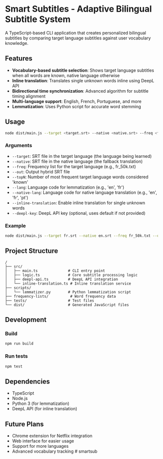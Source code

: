 # Smart Subtitles - Adaptive Bilingual Subtitle System

A TypeScript-based CLI application that creates personalized bilingual subtitles by comparing target language subtitles against user vocabulary knowledge.

## Features

- **Vocabulary-based subtitle selection**: Shows target language subtitles when all words are known, native language otherwise
- **Inline translation**: Translates single unknown words inline using DeepL API
- **Bidirectional time synchronization**: Advanced algorithm for subtitle timing alignment
- **Multi-language support**: English, French, Portuguese, and more
- **Lemmatization**: Uses Python script for accurate word stemming

## Usage

```bash
node dist/main.js --target <target.srt> --native <native.srt> --freq <freq.txt> --out <hybrid.srt> --topN <number> --lang <language_code> --native-lang <native_language_code> [--inline-translation] [--deepl-key <api_key>]
```

### Arguments

- `--target`: SRT file in the target language (the language being learned)
- `--native`: SRT file in the native language (the fallback translation)
- `--freq`: Frequency list for the target language (e.g., fr_50k.txt)
- `--out`: Output hybrid SRT file
- `--topN`: Number of most frequent target language words considered 'known'
- `--lang`: Language code for lemmatization (e.g., 'en', 'fr')
- `--native-lang`: Language code for native language translation (e.g., 'en', 'fr', 'pt')
- `--inline-translation`: Enable inline translation for single unknown words
- `--deepl-key`: DeepL API key (optional, uses default if not provided)

### Example

```bash
node dist/main.js --target fr.srt --native en.srt --freq fr_50k.txt --out hybrid.srt --topN 2000 --lang fr --native-lang en --inline-translation
```

## Project Structure

```
/
├── src/
│   ├── main.ts              # CLI entry point
│   ├── logic.ts             # Core subtitle processing logic
│   ├── deepl-api.ts         # DeepL API integration
│   └── inline-translation.ts # Inline translation service
├── scripts/
│   └── lemmatizer.py        # Python lemmatization script
├── frequency-lists/          # Word frequency data
├── tests/                   # Test files
└── dist/                    # Generated JavaScript files
```

## Development

### Build
```bash
npm run build
```

### Run tests
```bash
npm test
```

## Dependencies

- TypeScript
- Node.js
- Python 3 (for lemmatization)
- DeepL API (for inline translation)

## Future Plans

- Chrome extension for Netflix integration
- Web interface for easier usage
- Support for more languages
- Advanced vocabulary tracking # smartsub
